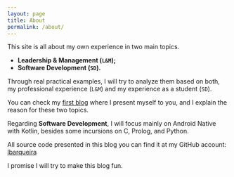 ```yaml
---
layout: page
title: About
permalink: /about/
---
```


This site is all about my own experience in two main topics. 

- __Leadership & Management (`L&M`);__
- __Software Development (`SD`).__

Through real practical examples, I will try to analyze them based on both, my professional experience (`L&M`) and my experience as a student (`SD`).

You can check my [first blog][Great to meet you!] where I present myself to you, and I explain the reason for these two topics.

[Great to meet you!]: https://lbarqueira.github.io/2022/03/01/my-first-blog-post.html

Regarding __Software Development__, I will focus mainly on Android Native with Kotlin, besides some incursions on C, Prolog, and Python. 

All source code presented in this blog you can find it at my GitHub account: 
[lbarqueira](https://github.com/lbarqueira)

I promise I will try to make this blog fun.